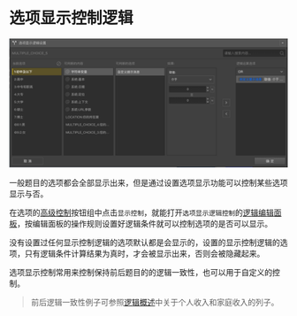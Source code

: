 # 选项显示控制逻辑

<img src='./images/option-display-logic.png'>

一般题目的选项都会全部显示出来，但是通过设置选项显示功能可以控制某些选项显示与否。

在选项的[高级控制](../node-setting/option.md#高级控制)按钮组中点击`显示控制`，就能打开`选项显示逻辑控制`的[逻辑编辑面板](./logic-editor.md)，按编辑面板的操作规则设置好逻辑条件就可以控制选项的是否可以显示。

没有设置过任何显示控制逻辑的选项默认都是会显示的，设置的显示控制逻辑的选项，只有逻辑条件计算结果为真时，才会被显示出来，否则会被隐藏起来。

选项显示控制常用来控制保持前后题目的的逻辑一致性，也可以用于自定义的控制。

> 前后逻辑一致性例子可参照[逻辑概述](./concept.md)中关于个人收入和家庭收入的列子。

